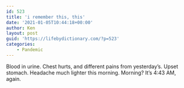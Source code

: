 ```yaml
---
id: 523
title: 'i remember this, this'
date: '2021-01-05T10:44:18+00:00'
author: Ken
layout: post
guid: 'https://lifebydictionary.com/?p=523'
categories:
    - Pandemic
---
```


Blood in urine. Chest hurts, and different pains from yesterday’s. Upset stomach. Headache much lighter this morning. Morning? It’s 4:43 AM, again.